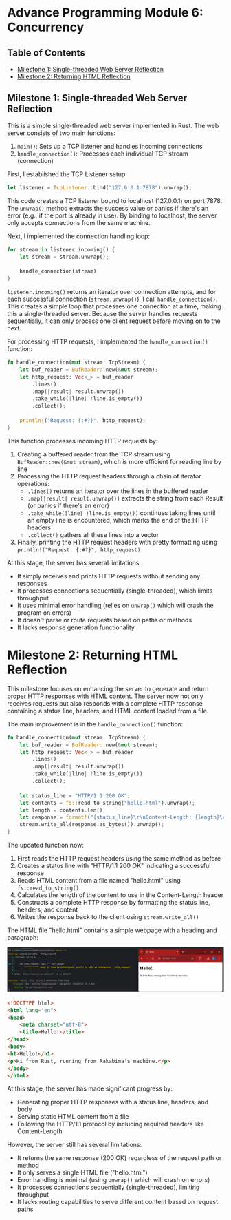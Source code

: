 # Advance Programming Module 6: Concurrency

## Table of Contents
* [Milestone 1: Single-threaded Web Server Reflection](#milestone-1-single-threaded-web-server-reflection)
* [Milestone 2: Returning HTML Reflection](#milestone-2-returning-html-reflection)

## Milestone 1: Single-threaded Web Server Reflection

This is a simple single-threaded web server implemented in Rust. The web server consists of two main functions:

1. `main()`: Sets up a TCP listener and handles incoming connections
2. `handle_connection()`: Processes each individual TCP stream (connection)

First, I established the TCP Listener setup:

```rust
let listener = TcpListener::bind("127.0.0.1:7878").unwrap();
```

This code creates a TCP listener bound to localhost (127.0.0.1) on port 7878. The `unwrap()` method extracts the success value or panics if there's an error (e.g., if the port is already in use). By binding to localhost, the server only accepts connections from the same machine.

Next, I implemented the connection handling loop:

```rust
for stream in listener.incoming() { 
    let stream = stream.unwrap();
    
    handle_connection(stream);
}
```

`listener.incoming()` returns an iterator over connection attempts, and for each successful connection (`stream.unwrap()`), I call `handle_connection()`. This creates a simple loop that processes one connection at a time, making this a single-threaded server. Because the server handles requests sequentially, it can only process one client request before moving on to the next.

For processing HTTP requests, I implemented the `handle_connection()` function:

```rust
fn handle_connection(mut stream: TcpStream) {
    let buf_reader = BufReader::new(&mut stream);
    let http_request: Vec<_> = buf_reader
        .lines()
        .map(|result| result.unwrap())
        .take_while(|line| !line.is_empty())
        .collect();

    println!("Request: {:#?}", http_request);
}
```

This function processes incoming HTTP requests by:
1. Creating a buffered reader from the TCP stream using `BufReader::new(&mut stream)`, which is more efficient for reading line by line
2. Processing the HTTP request headers through a chain of iterator operations:
    - `.lines()` returns an iterator over the lines in the buffered reader
    - `.map(|result| result.unwrap())` extracts the string from each Result (or panics if there's an error)
    - `.take_while(|line| !line.is_empty())` continues taking lines until an empty line is encountered, which marks the end of the HTTP headers
    - `.collect()` gathers all these lines into a vector
3. Finally, printing the HTTP request headers with pretty formatting using `println!("Request: {:#?}", http_request)`

At this stage, the server has several limitations:
- It simply receives and prints HTTP requests without sending any responses
- It processes connections sequentially (single-threaded), which limits throughput
- It uses minimal error handling (relies on `unwrap()` which will crash the program on errors)
- It doesn't parse or route requests based on paths or methods
- It lacks response generation functionality

# Milestone 2: Returning HTML Reflection

This milestone focuses on enhancing the server to generate and return proper HTTP responses with HTML content. The server now not only receives requests but also responds with a complete HTTP response containing a status line, headers, and HTML content loaded from a file.

The main improvement is in the `handle_connection()` function:

```rust
fn handle_connection(mut stream: TcpStream) {
    let buf_reader = BufReader::new(&mut stream);
    let http_request: Vec<_> = buf_reader
        .lines()
        .map(|result| result.unwrap())
        .take_while(|line| !line.is_empty())
        .collect();

    let status_line = "HTTP/1.1 200 OK";
    let contents = fs::read_to_string("hello.html").unwrap();
    let length = contents.len();
    let response = format!("{status_line}\r\nContent-Length: {length}\r\n\r\n{contents}");
    stream.write_all(response.as_bytes()).unwrap();
}
```

The updated function now:

1. First reads the HTTP request headers using the same method as before
2. Creates a status line with "HTTP/1.1 200 OK" indicating a successful response
3. Reads HTML content from a file named "hello.html" using `fs::read_to_string()`
4. Calculates the length of the content to use in the Content-Length header
5. Constructs a complete HTTP response by formatting the status line, headers, and content
6. Writes the response back to the client using `stream.write_all()`

The HTML file "hello.html" contains a simple webpage with a heading and paragraph:

![Commit 2 screen capture](/assets/images/commit2.png)

```html
<!DOCTYPE html>
<html lang="en">
<head>
    <meta charset="utf-8">
    <title>Hello!</title>
</head>
<body>
<h1>Hello!</h1>
<p>Hi from Rust, running from Rakabima's machine.</p>
</body>
</html>
```

At this stage, the server has made significant progress by:
- Generating proper HTTP responses with a status line, headers, and body
- Serving static HTML content from a file
- Following the HTTP/1.1 protocol by including required headers like Content-Length

However, the server still has several limitations:
- It returns the same response (200 OK) regardless of the request path or method
- It only serves a single HTML file ("hello.html")
- Error handling is minimal (using `unwrap()` which will crash on errors)
- It processes connections sequentially (single-threaded), limiting throughput
- It lacks routing capabilities to serve different content based on request paths
